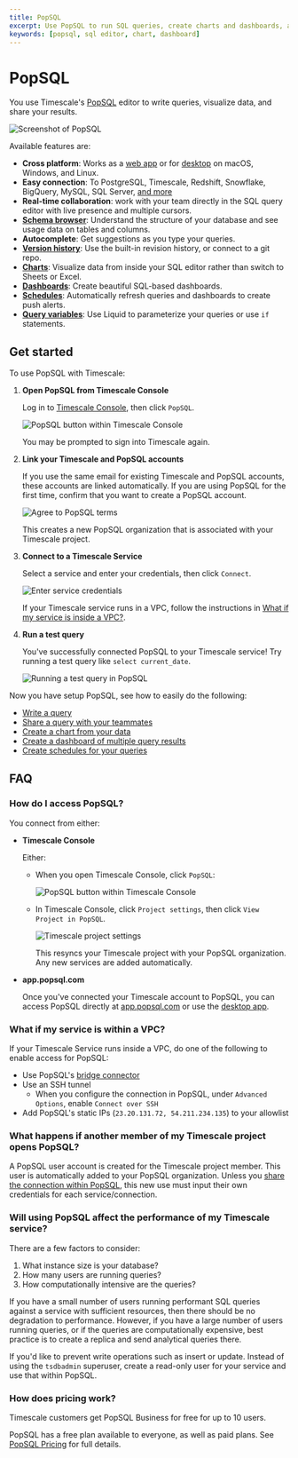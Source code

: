 ```yaml
---
title: PopSQL
excerpt: Use PopSQL to run SQL queries, create charts and dashboards, and collaborate with teammates.
keywords: [popsql, sql editor, chart, dashboard]
---
```


# PopSQL

You use Timescale's [PopSQL](https://popsql.com) editor to write queries, visualize data, and share your results. 

![Screenshot of PopSQL](https://assets.timescale.com/docs/images/popsql_product_screenshot.png)

Available features are:

- **Cross platform**:  Works as a [web app](https://app.popsql.com) or for [desktop](https://popsql.com/download) on macOS, Windows, and Linux.
- **Easy connection**: To PostgreSQL, Timescale, Redshift, Snowflake, BigQuery, MySQL, SQL
  Server, [and more](https://popsql.com/connections)
- **Real-time collaboration**: work with your team directly in the SQL query
  editor with live presence and multiple cursors.
- **[Schema browser](https://docs.popsql.com/docs/schema)**: Understand the
  structure of your database and see usage data on tables and columns.
- **Autocomplete**: Get suggestions as you type your queries.
- **[Version history](https://docs.popsql.com/docs/version-history)**: Use the
  built-in revision history, or connect to a git repo.
- **[Charts](https://docs.popsql.com/docs/creating-charts)**: Visualize data from inside your SQL editor rather than 
  switch to Sheets or Excel.
- **[Dashboards](https://docs.popsql.com/docs/creating-dashboards)**: Create
  beautiful SQL-based dashboards.
- **[Schedules](https://docs.popsql.com/docs/scheduled-queries)**: Automatically
  refresh queries and dashboards to create push alerts.
- **[Query variables](https://docs.popsql.com/docs/query-variables)**: Use Liquid to
  parameterize your queries or use `if` statements.

<Procedure>

## Get started

To use PopSQL with Timescale:

1.  **Open PopSQL from Timescale Console**

    Log in to [Timescale Console](https://console.cloud.timescale.com/), then click `PopSQL`. 
  
    ![PopSQL button within Timescale
    Console](https://assets.timescale.com/docs/images/popsql_button_in_console.png)

    You may be prompted to sign into Timescale again.

2. **Link your Timescale and PopSQL accounts** 

   If you use the same email for existing Timescale and PopSQL accounts, these accounts are linked automatically. If you are using PopSQL for the first time, confirm that you want to create a PopSQL account. 

    ![Agree to PopSQL terms](https://assets.timescale.com/docs/images/popsql_terms.png)

   This creates a new PopSQL organization that is associated with your Timescale project.

3. **Connect to a Timescale Service**

    Select a service and enter your credentials, then click `Connect`.

   ![Enter service credentials](https://assets.timescale.com/docs/images/popsql_enter_service_credentials.png)

    If your Timescale service runs in a VPC, follow the instructions in [What if my service
    is inside a VPC?](#what-if-my-service-is-within-a-vpc).

4. **Run a test query**

      You've successfully connected PopSQL to your Timescale service!
      Try running a test query like `select current_date`.
      
      ![Running a test query in PopSQL](https://assets.timescale.com/docs/images/popsql_test_query.png)

</Procedure>

Now you have setup PopSQL, see how to easily do the following:

- [Write a query](https://docs.popsql.com/docs/writing-a-query)
- [Share a query with your
  teammates](https://docs.popsql.com/docs/sharing-a-link-to-your-query-and-results)
- [Create a chart from your
  data](https://docs.popsql.com/docs/creating-charts)
- [Create a dashboard of multiple query
  results](https://docs.popsql.com/docs/creating-dashboards)
- [Create schedules for your
  queries](https://docs.popsql.com/docs/scheduled-queries)



## FAQ

### How do I access PopSQL?

You connect from either:

-  **Timescale Console**

    Either:
    - When you open Timescale Console, click `PopSQL`:
    
        ![PopSQL button within Timescale
        Console](https://assets.timescale.com/docs/images/popsql_button_in_console.png)

    - In Timescale Console, click  `Project settings`, then click `View Project in
      PopSQL`. 
    
      ![Timescale project settings](https://assets.timescale.com/docs/images/popsql_project_settings.png)

      This resyncs your Timescale project with your PopSQL organization. Any new services are added automatically.

- **app.popsql.com**

    Once you've connected your Timescale account to PopSQL, you can access PopSQL
    directly at [app.popsql.com](https://app.popsql.com) or use the [desktop
    app](https://popsql.com/download).

### What if my service is within a VPC?

If your Timescale Service runs inside a VPC, do one of the following to enable access for PopSQL:

- Use PopSQL's [bridge connector](https://docs.popsql.com/docs/bridge-connector)
- Use an SSH tunnel
  - When you configure the connection in PopSQL, under `Advanced Options`, enable `Connect over SSH`
- Add PopSQL's static IPs (`23.20.131.72, 54.211.234.135`) to your allowlist

### What happens if another member of my Timescale project opens PopSQL?

A PopSQL user account is created for the Timescale project member. This 
user is automatically added to your PopSQL organization. Unless you 
[share the connection within PopSQL](https://docs.popsql.com/docs/shared-connections), this 
new use must input their own credentials for each service/connection.

### Will using PopSQL affect the performance of my Timescale service?

There are a few factors to consider:

1. What instance size is your database?
1. How many users are running queries?
1. How computationally intensive are the queries?

If you have a small number of users running performant SQL queries against a
service with sufficient resources, then there should be no degradation to
performance. However, if you have a large number of users running queries, or if 
the queries are computationally expensive, best practice is to create 
a replica and send analytical queries there.

If you'd like to prevent write operations such as insert or update. Instead 
of using the `tsdbadmin` superuser, create a read-only user for your service and
use that within PopSQL.

### How does pricing work?

Timescale customers get PopSQL Business for free for up to 10 users.

PopSQL has a free plan available to everyone, as well as paid plans. See  [PopSQL Pricing](https://popsql.com/pricing) for full details.
